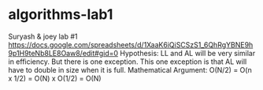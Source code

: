 # algorithms-lab1
Suryash &amp; joey lab #1
https://docs.google.com/spreadsheets/d/1XaaK6iQiSCSzS1_6QhRgYBNE9h9p1H9teNb8LE8Oaw8/edit#gid=0
Hypothesis: LL and AL will be very similar in efficiency. But there is one exception. This one exception is that AL will have to double in size when it is full.
Mathematical Argument: O(N/2) = O(n x 1/2) = O(N) x O(1/2) = O(N)
